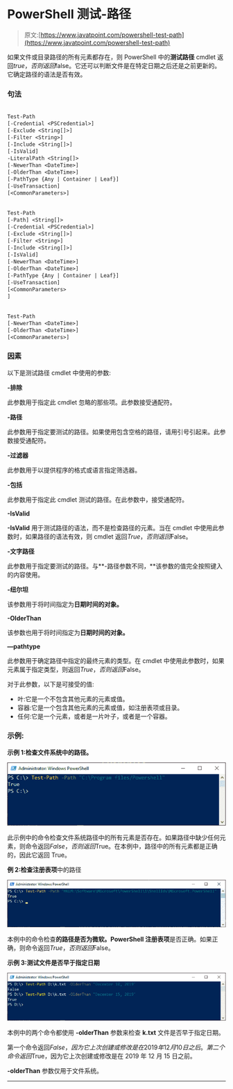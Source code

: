 # PowerShell 测试-路径

> 原文:[https://www.javatpoint.com/powershell-test-path](https://www.javatpoint.com/powershell-test-path)

如果文件或目录路径的所有元素都存在，则 PowerShell 中的**测试路径** cmdlet 返回$true，否则返回$false。它还可以判断文件是在特定日期之后还是之前更新的。它确定路径的语法是否有效。

### 句法

```

Test-Path 
[-Credential <PSCredential>] 
[-Exclude <String[]>] 
[-Filter <String>] 
[-Include <String[]>] 
[-IsValid]
-LiteralPath <String[]> 
[-NewerThan <DateTime>] 
[-OlderThan <DateTime>] 
[-PathType {Any | Container | Leaf}]
[-UseTransaction]
[<CommonParameters>]

```

```

Test-Path 
[-Path] <String[]> 
[-Credential <PSCredential>] 
[-Exclude <String[]>] 
[-Filter <String>] 
[-Include <String[]>] 
[-IsValid] 
[-NewerThan <DateTime>] 
[-OlderThan <DateTime>] 
[-PathType {Any | Container | Leaf}]
[-UseTransaction] 
[<CommonParameters>
]

```

```

Test-Path
[-NewerThan <DateTime>] 
[-OlderThan <DateTime>] 
[<CommonParameters>]

```

### 因素

以下是测试路径 cmdlet 中使用的参数:

**-排除**

此参数用于指定此 cmdlet 忽略的那些项。此参数接受通配符。

**-路径**

此参数用于指定要测试的路径。如果使用包含空格的路径，请用引号引起来。此参数接受通配符。

**-过滤器**

此参数用于以提供程序的格式或语言指定筛选器。

**-包括**

此参数用于指定此 cmdlet 测试的路径。在此参数中，接受通配符。

**-IsValid**

**-IsValid** 用于测试路径的语法，而不是检查路径的元素。当在 cmdlet 中使用此参数时，如果路径的语法有效，则 cmdlet 返回$True，否则返回$False。

**-文字路径**

此参数用于指定要测试的路径。与**-路径参数不同，**该参数的值完全按照键入的内容使用。

**-纽尔坦**

该参数用于将时间指定为**日期时间的对象。**

**-OlderThan**

该参数也用于将时间指定为**日期时间的对象。**

**—pathtype**

此参数用于确定路径中指定的最终元素的类型。在 cmdlet 中使用此参数时，如果元素属于指定类型，则返回$True，否则返回$False。

对于此参数，以下是可接受的值:

*   叶:它是一个不包含其他元素的元素或值。
*   容器:它是一个包含其他元素的元素或值，如注册表项或目录。
*   任何:它是一个元素，或者是一片叶子，或者是一个容器。

### 示例:

**示例 1:检查文件系统中的路径。**

![PowerShell Test-Path](img/bf329f5537480fec3c27d2c7e6269289.png)

此示例中的命令检查文件系统路径中的所有元素是否存在。如果路径中缺少任何元素，则命令返回$False，否则返回$True。在本例中，路径中的所有元素都是正确的，因此它返回 True。

**例 2:检查注册表项**中的路径

![PowerShell Test-Path](img/caf2674ecc372d75f8dac73098b68efa.png)

本例中的命令检查**的路径是否为微软。PowerShell 注册表项**是否正确。如果正确，则命令返回$True，否则返回$False。

**示例 3:测试文件是否早于指定日期**

![PowerShell Test-Path](img/c81a57dd805b0fe33f258cc7a26842c1.png)

本例中的两个命令都使用 **-olderThan** 参数来检查 **k.txt** 文件是否早于指定日期。

第一个命令返回$False，因为它上次创建或修改是在 2019 年 12 月 10 日之后。第二个命令返回$True，因为它上次创建或修改是在 2019 年 12 月 15 日之前。

**-olderThan** 参数仅用于文件系统。

* * *
